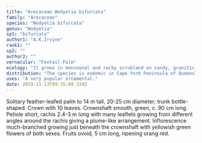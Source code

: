 ```yaml
---
title: "Arecaceae Wodyetia bifurcata"
family: "Arecaceae"
species: "Wodyetia bifurcata"
genus: "Wodyetia"
sp1: "bifurcata"
author1: "A.K.Irvine"
rank1: ""
sp2: ""
author2: ""
vernacular: "Foxtail Palm"
ecology: "It grows in monsoonal and rocky scrubland on sandy, granitic soils at elevation to 370 m."
distribution: "The species is endemic in Cape York Peninsula of Queensland, Australia. This is a monotypic palm; the genus represented by only this species."
uses: "A very popular ornamental."
date: 2019-11-13T09:35:09.334Z
---
```

Solitary feather-leafed palm to 14 m tall, 20-25 cm diameter; trunk bottle-shaped. Crown with 10 leaves. Crownshaft smooth, green, c. 90 cm long. Petiole short, rachis 2.4-3 m long with many leaflets growing from different angles around the rachis giving a plume-like arrangement. Inflorescence much-branched growing just beneath the crownshaft with yellowish green flowers of both sexes. Fruits ovoid, 5 cm long, ripening orang red.